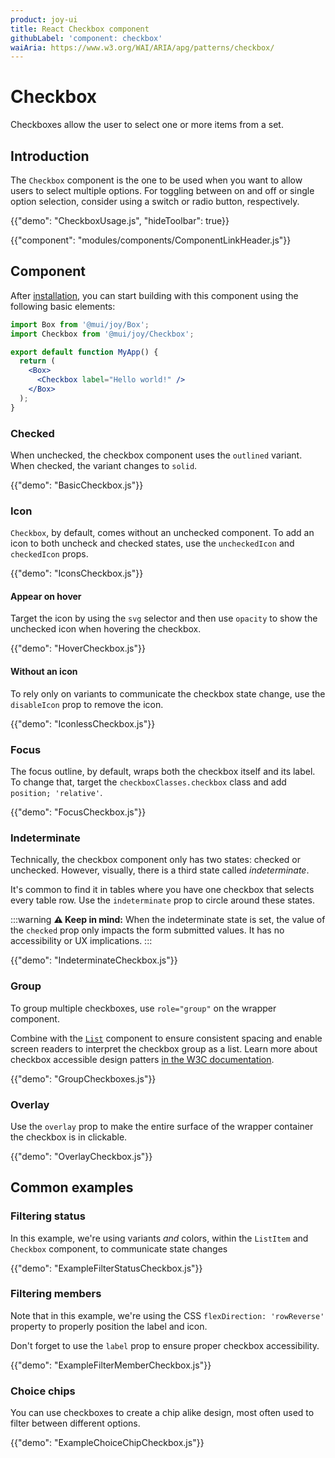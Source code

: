 ```yaml
---
product: joy-ui
title: React Checkbox component
githubLabel: 'component: checkbox'
waiAria: https://www.w3.org/WAI/ARIA/apg/patterns/checkbox/
---
```


# Checkbox

<p class="description">Checkboxes allow the user to select one or more items from a set.</p>

## Introduction

The `Checkbox` component is the one to be used when you want to allow users to select multiple options.
For toggling between on and off or single option selection, consider using a switch or radio button, respectively.

{{"demo": "CheckboxUsage.js", "hideToolbar": true}}

{{"component": "modules/components/ComponentLinkHeader.js"}}

## Component

After [installation](/joy-ui/getting-started/usage/), you can start building with this component using the following basic elements:

```jsx
import Box from '@mui/joy/Box';
import Checkbox from '@mui/joy/Checkbox';

export default function MyApp() {
  return (
    <Box>
      <Checkbox label="Hello world!" />
    </Box>
  );
}
```

### Checked

When unchecked, the checkbox component uses the `outlined` variant.
When checked, the variant changes to `solid`.

{{"demo": "BasicCheckbox.js"}}

### Icon

`Checkbox`, by default, comes without an unchecked component.
To add an icon to both uncheck and checked states, use the `uncheckedIcon` and `checkedIcon` props.

{{"demo": "IconsCheckbox.js"}}

#### Appear on hover

Target the icon by using the `svg` selector and then use `opacity` to show the unchecked icon when hovering the checkbox.

{{"demo": "HoverCheckbox.js"}}

#### Without an icon

To rely only on variants to communicate the checkbox state change, use the `disableIcon` prop to remove the icon.

{{"demo": "IconlessCheckbox.js"}}

### Focus

The focus outline, by default, wraps both the checkbox itself and its label.
To change that, target the `checkboxClasses.checkbox` class and add `position; 'relative'`.

{{"demo": "FocusCheckbox.js"}}

### Indeterminate

Technically, the checkbox component only has two states: checked or unchecked.
However, visually, there is a third state called _indeterminate_.

It's common to find it in tables where you have one checkbox that selects every table row.
Use the `indeterminate` prop to circle around these states.

:::warning
**⚠️ Keep in mind:** When the indeterminate state is set, the value of the `checked` prop only impacts the form submitted values.
It has no accessibility or UX implications.
:::

{{"demo": "IndeterminateCheckbox.js"}}

### Group

To group multiple checkboxes, use `role="group"` on the wrapper component.

Combine with the [`List`](/joy-ui/react-list/) component to ensure consistent spacing and enable screen readers to interpret the checkbox group as a list.
Learn more about checkbox accessible design patters [in the W3C documentation](https://www.w3.org/WAI/ARIA/apg/example-index/checkbox/checkbox.html).

{{"demo": "GroupCheckboxes.js"}}

### Overlay

Use the `overlay` prop to make the entire surface of the wrapper container the checkbox is in clickable.

{{"demo": "OverlayCheckbox.js"}}

## Common examples

### Filtering status

In this example, we're using variants _and_ colors, within the `ListItem` and `Checkbox` component, to communicate state changes

{{"demo": "ExampleFilterStatusCheckbox.js"}}

### Filtering members

Note that in this example, we're using the CSS `flexDirection: 'rowReverse'` property to properly position the label and icon.

Don't forget to use the `label` prop to ensure proper checkbox accessibility.

{{"demo": "ExampleFilterMemberCheckbox.js"}}

### Choice chips

You can use checkboxes to create a chip alike design, most often used to filter between different options.

{{"demo": "ExampleChoiceChipCheckbox.js"}}
